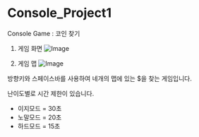 # Console_Project1
 Console Game : 코인 찾기

1. 게임 화면
![Image](https://github.com/user-attachments/assets/d82c49c4-16d1-4c51-880b-8cec9eac47c0)

2. 게임 맵
![Image](https://github.com/user-attachments/assets/872fdf4a-a165-47a9-9953-be3bbab382f4)

방향키와 스페이스바를 사용하여 네개의 맵에 있는 $을 찾는 게임입니다.

난이도별로 시간 제한이 있습니다.

* 이지모드 = 30초
* 노말모드 = 20초
* 하드모드 = 15초
